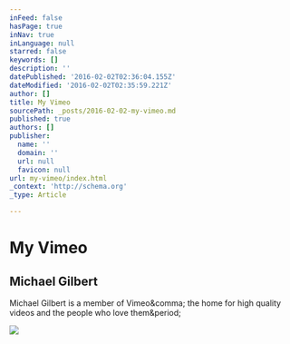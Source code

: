 ```yaml
---
inFeed: false
hasPage: true
inNav: true
inLanguage: null
starred: false
keywords: []
description: ''
datePublished: '2016-02-02T02:36:04.155Z'
dateModified: '2016-02-02T02:35:59.221Z'
author: []
title: My Vimeo
sourcePath: _posts/2016-02-02-my-vimeo.md
published: true
authors: []
publisher:
  name: ''
  domain: ''
  url: null
  favicon: null
url: my-vimeo/index.html
_context: 'http://schema.org'
_type: Article

---
```

# My Vimeo

<article style=""><h1>Michael Gilbert</h1><p>Michael Gilbert is a member of Vimeo&amp;comma; the home for high quality videos and the people who love them&amp;period;</p><img src="https://i.vimeocdn.com/portrait/8998627_640x640.jpg" /></article>